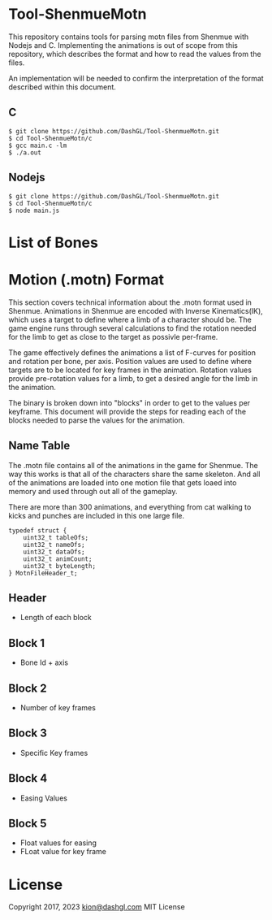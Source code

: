 # Tool-ShenmueMotn

This repository contains tools for parsing motn files from Shenmue with Nodejs and C.
Implementing the animations is out of scope from this repository, which describes 
the format and how to read the values from the files. 

An implementation will be needed to confirm the interpretation of the format
described within this document. 

## C

```
$ git clone https://github.com/DashGL/Tool-ShenmueMotn.git
$ cd Tool-ShenmueMotn/c
$ gcc main.c -lm
$ ./a.out
```

## Nodejs

```
$ git clone https://github.com/DashGL/Tool-ShenmueMotn.git
$ cd Tool-ShenmueMotn/c
$ node main.js
```

# List of Bones

# Motion (.motn) Format

This section covers technical information about the .motn format used in Shenmue.
Animations in Shenmue are encoded with Inverse Kinematics(IK), which uses a target to 
define where a limb of a character should be. The game engine runs through several
calculations to find the rotation needed for the limb to get as close to the target
as possivle per-frame.

The game effectively defines the animations a list of F-curves for position
and rotation per bone, per axis. Position values are used to define where targets
are to be located for key frames in the animation. Rotation values provide
pre-rotation values for a limb, to get a desired angle for the limb in the
animation.

The binary is broken down into "blocks" in order to get to the values per keyframe.
This document will provide the steps for reading each of the blocks needed
to parse the values for the animation. 

## Name Table

The .motn file contains all of the animations in the game for Shenmue. The way
this works is that all of the characters share the same skeleton. And all of
the animations are loaded into one motion file that gets loaed into memory
and used through out all of the gameplay. 

There are more than 300 animations, and everything from cat walking to 
kicks and punches are included in this one large file.

```
typedef struct {
	uint32_t tableOfs;
	uint32_t nameOfs;
	uint32_t dataOfs;
	uint32_t animCount;
	uint32_t byteLength;
} MotnFileHeader_t;
```


## Header

- Length of each block

## Block 1

- Bone Id + axis

## Block 2

- Number of key frames

## Block 3

- Specific Key frames

## Block 4

- Easing Values

## Block 5

- Float values for easing
- FLoat value for key frame

# License

Copyright 2017, 2023 kion@dashgl.com MIT License
